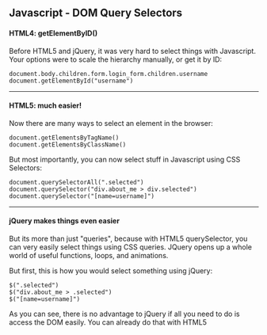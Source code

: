 ## Javascript - DOM Query Selectors

#### HTML4: getElementByID()  

Before HTML5 and jQuery, it was very hard to select things with Javascript. Your options were to scale the hierarchy manually, or get it by ID:

    document.body.children.form.login_form.children.username
    document.getElementById("username")


----
    
#### HTML5: much easier!

Now there are many ways to select an element in the browser:

	document.getElementsByTagName()
	document.getElementsByClassName()
   
But most importantly, you can now select stuff in Javascript using CSS Selectors:

	document.querySelectorAll(".selected")
    document.querySelector("div.about_me > div.selected")
    document.querySelector("[name=username]")
    
---

#### jQuery makes things even easier

But its more than just "queries", because with HTML5 querySelector, you can very easily select things using CSS queries. JQuery opens up a whole world of useful functions, loops, and animations.

But first, this is how you would select something using jQuery:

	$(".selected")
    $("div.about_me > .selected")
    $("[name=username]")
    
As you can see, there is no advantage to jQuery if all you need to do is access the DOM easily. You can already do that with HTML5



